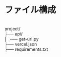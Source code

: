 # ファイル構成
<br>
project/<br>
├── api/<br>
│   ├── get-url.py<br>
├── vercel.json<br>
├── requirements.txt<br>
